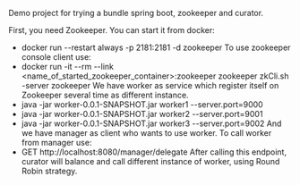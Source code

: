 Demo project for trying a bundle spring boot, zookeeper and curator.

First, you need Zookeeper. You can start it from docker:
 - docker run --restart always -p 2181:2181 -d zookeeper
To use zookeeper console client use:
 - docker run -it --rm --link <name_of_started_zookeeper_container>:zookeeper zookeeper zkCli.sh -server zookeeper
We have worker as service which register itself on Zookeeper several time as different instance.
 - java -jar worker-0.0.1-SNAPSHOT.jar worker1 --server.port=9000
 - java -jar worker-0.0.1-SNAPSHOT.jar worker2 --server.port=9001
 - java -jar worker-0.0.1-SNAPSHOT.jar worker3 --server.port=9002
And we have manager as client who wants to use worker.
To call worker from manager use:
 - GET http://localhost:8080/manager/delegate
After calling this endpoint, curator will balance and call different instance of worker, using Round Robin strategy.
